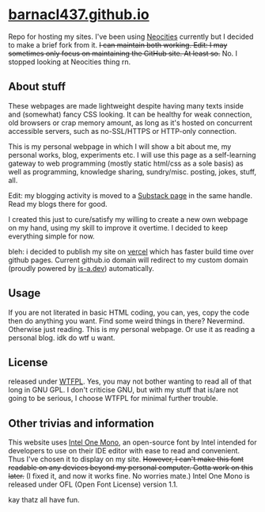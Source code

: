 # [barnacl437.github.io](https://barnacl437.github.io)
Repo for hosting my sites. I've been using [Neocities](https://neocities.org) currently but I decided to make a brief fork from it. ~~I can maintain both working.
Edit: I may sometimes only focus on maintaining the GitHub site. At least so.~~ No. I stopped looking at Neocities thing rn.

## About stuff 
These webpages are made lightweight despite having many texts inside and (somewhat) fancy CSS looking. It can be healthy for weak connection, old browsers or crap memory amount, as long as it's hosted on concurrent accessible servers, such as no-SSL/HTTPS or HTTP-only connection.

This is my personal webpage in which I will show a bit about me, my personal works, blog, experiments etc. I will use this page as a self-learning gateway to web programming (mostly static html/css as a sole basis) as well as programming, knowledge sharing, sundry/misc. posting, jokes, stuff, all.

Edit: my blogging activity is moved to a [Substack page](https://barnacl437.substack.com) in the same handle. Read my blogs there for good.

I created this just to cure/satisfy my willing to create a new own webpage on my hand, using my skill to improve it overtime. I decided to keep everything simple for now.

bleh: i decided to publish my site on [vercel](https://vercel.com) which has faster build time over github pages. Current github.io domain will redirect to my custom domain (proudly powered by [is-a.dev](https://is-a.dev)) automatically.

## Usage
If you are not literated in basic HTML coding, you can, yes, copy the code then do anything you want. Find some weird things in there? Nevermind. Otherwise just reading. This is my personal webpage. Or use it as reading a personal blog. idk do wtf u want.

## License
released under [WTFPL](https://en.wikipedia.org/wiki/WTFPL). Yes, you may not bother wanting to read all of that long in GNU GPL. I don't criticise GNU, but with my stuff that is/are not going to be serious, I choose WTFPL for minimal further trouble.

## Other trivias and information
This website uses [Intel One Mono](https://github.com/intel/intel-one-mono), an open-source font by Intel intended for developers to use on their IDE editor with ease to read and convenient. Thus I've chosen it to display on my site. ~~However, I can't make this font readable on any devices beyond my personal computer. Gotta work on this later.~~ (I fixed it, and now it works fine. No worries mate.)
Intel One Mono is released under OFL (Open Font License) version 1.1.

kay thatz all have fun.
